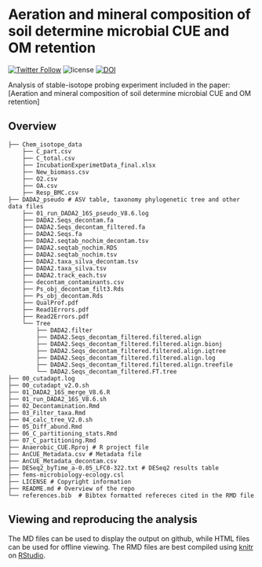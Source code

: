 Aeration and mineral composition of soil determine microbial CUE and OM retention
========

[![Twitter Follow](https://img.shields.io/twitter/follow/espadrine.svg?style=social&label=Follow)](https://twitter.com/RoeyAngel)   ![license](https://img.shields.io/github/license/mashape/apistatus.svg?style=flat-square) [![DOI](https://zenodo.org/badge/304836305.svg)](https://zenodo.org/badge/latestdoi/304836305)



Analysis of stable-isotope probing experiment included in the paper: [Aeration and mineral composition of soil determine microbial CUE and OM retention] 


Overview
--------
    ├── Chem_isotope_data
        ├── C_part.csv
        ├── C_total.csv
        ├── IncubationExperimetData_final.xlsx
        ├── New_biomass.csv
        ├── O2.csv
        ├── OA.csv
        ├── Resp_BMC.csv
    ├── DADA2_pseudo # ASV table, taxonomy phylogenetic tree and other data files
        ├── 01_run_DADA2_16S_pseudo_V8.6.log
        ├── DADA2.Seqs_decontam.fa
        ├── DADA2.Seqs_decontam_filtered.fa
        ├── DADA2.Seqs.fa
        ├── DADA2.seqtab_nochim_decontam.tsv
        ├── DADA2.seqtab_nochim.RDS
        ├── DADA2.seqtab_nochim.tsv
        ├── DADA2.taxa_silva_decontam.tsv
        ├── DADA2.taxa_silva.tsv
        ├── DADA2.track_each.tsv
        ├── decontam_contaminants.csv
        ├── Ps_obj_decontam_filt3.Rds
        ├── Ps_obj_decontam.Rds
        ├── QualProf.pdf
        ├── Read1Errors.pdf
        ├── Read2Errors.pdf
        └── Tree
            ├── DADA2.filter
            ├── DADA2.Seqs_decontam_filtered.filtered.align
            ├── DADA2.Seqs_decontam_filtered.filtered.align.bionj
            ├── DADA2.Seqs_decontam_filtered.filtered.align.iqtree
            ├── DADA2.Seqs_decontam_filtered.filtered.align.log
            ├── DADA2.Seqs_decontam_filtered.filtered.align.treefile
            └── DADA2.Seqs_decontam_filtered.FT.tree
    ├── 00_cutadapt.log
    ├── 00_cutadapt_v2.0.sh
    ├── 01_DADA2_16S_merge_V8.6.R
    ├── 01_run_DADA2_16S_V8.6.sh
    ├── 02_Decontamination.Rmd
    ├── 03_Filter_taxa.Rmd
    ├── 04_calc_tree_V2.0.sh
    ├── 05_Diff_abund.Rmd
    ├── 06_C_partitioning_stats.Rmd
    ├── 07_C_partitioning.Rmd
    ├── Anaerobic_CUE.Rproj # R project file
    ├── AnCUE_Metadata.csv # Metadata file
    ├── AnCUE_Metadata_decontam.csv
    ├── DESeq2_byTime_a-0.05_LFC0-322.txt # DESeq2 results table
    ├── fems-microbiology-ecology.csl
    ├── LICENSE # Copyright information
    ├── README.md # Overview of the repo
    └── references.bib  # Bibtex formatted refereces cited in the RMD file

Viewing and reproducing the analysis
--------
The MD files can be used to display the output on github, while HTML files can be used for offline viewing. 
The RMD files are best compiled using [knitr](https://yihui.name/knitr/) on [RStudio](https://www.rstudio.com/). 
